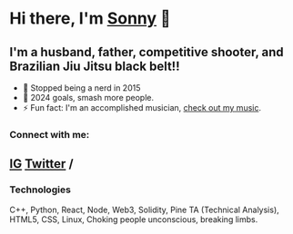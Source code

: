 # Hi there, I'm [Sonny](https://sonnyparlin.com) 👋 


## I'm a husband, father, competitive shooter, and Brazilian Jiu Jitsu black belt!!

- 🌱 Stopped being a nerd in 2015
- 🥅 2024 goals, smash more people.
- ⚡ Fun fact: I'm an accomplished musician, [check out my music](https://music.youtube.com/playlist?list=PLj9lh13xPM4NtMGzpbghwBlWZ_3LaUk_P&feature=share).

### Connect with me:

[IG](https://instagram.com/sonnygrapples)
[Twitter](https://twitter.com/cozywithyourmom) /
---

### Technologies

C++, Python, React, Node, Web3, Solidity, Pine TA (Technical Analysis), HTML5, CSS, Linux, Choking people unconscious, breaking limbs.
